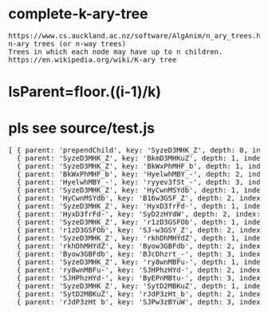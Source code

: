 # complete-k-ary-tree
<pre>
https://www.cs.auckland.ac.nz/software/AlgAnim/n_ary_trees.html
n-ary trees (or n-way trees)
Trees in which each node may have up to n children.
https://en.wikipedia.org/wiki/K-ary_tree
</pre>
# IsParent=floor.((i-1)/k)

# pls see source/test.js

<pre>
[ { parent: 'prependChild', key: 'SyzeD3MHK_Z', depth: 0, index: 0 },
  { parent: 'SyzeD3MHK_Z', key: 'BkmD3MHKuZ', depth: 1, index: 1 },
  { parent: 'SyzeD3MHK_Z', key: 'BkWxPhMHF_b', depth: 1, index: 2 },
  { parent: 'BkWxPhMHF_b', key: 'HyelwhMBY_-', depth: 2, index: 17 },
  { parent: 'HyelwhMBY_-', key: 'ryyev3fSt_-', depth: 3, index: 137 },
  { parent: 'SyzeD3MHK_Z', key: 'HyCwnMSYdb', depth: 1, index: 3 },
  { parent: 'HyCwnMSYdb', key: 'B16w3GSF_Z', depth: 2, index: 25 },
  { parent: 'SyzeD3MHK_Z', key: 'HyxD3frFd-', depth: 1, index: 4 },
  { parent: 'HyxD3frFd-', key: 'SyD2zHYdW', depth: 2, index: 33 },
  { parent: 'SyzeD3MHK_Z', key: 'r1zD3GSFOb', depth: 1, index: 5 },
  { parent: 'r1zD3GSFOb', key: 'SJ-w3GSY_Z', depth: 2, index: 41 },
  { parent: 'SyzeD3MHK_Z', key: 'rkhDhMHYdZ', depth: 1, index: 6 },
  { parent: 'rkhDhMHYdZ', key: 'Byow3GBFdb', depth: 2, index: 49 },
  { parent: 'Byow3GBFdb', key: 'BJcDhzrt_-', depth: 3, index: 393 },
  { parent: 'SyzeD3MHK_Z', key: 'ry8wnMBFu-', depth: 1, index: 7 },
  { parent: 'ry8wnMBFu-', key: 'SJHPhzHYd-', depth: 2, index: 57 },
  { parent: 'SJHPhzHYd-', key: 'ByEPnMBtu-', depth: 3, index: 457 },
  { parent: 'SyzeD3MHK_Z', key: 'SytD2MBKuZ', depth: 1, index: 8 },
  { parent: 'SytD2MBKuZ', key: 'rJdP3zHt_b', depth: 2, index: 65 },
  { parent: 'rJdP3zHt_b', key: 'SJPw3zBYuW', depth: 3, index: 521 } ]
</pre>
